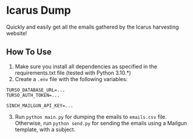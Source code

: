 # Icarus Dump

Quickly and easily get all the emails gathered by the Icarus harvesting website!

## How To Use

1. Make sure you install all dependencies as specified in the requirements.txt file (tested with Python 3.10.*)
2. Create a `.env` file with the following variables:
```
TURSO_DATABASE_URL=...
TURSO_AUTH_TOKEN=...

SINCH_MAILGUN_API_KEY=...
```
3. Run `python main.py` for dumping the emails to `emails.csv` file. Otherwise, run `python send.py` for sending the emails using a Mailgun template, with a subject.
